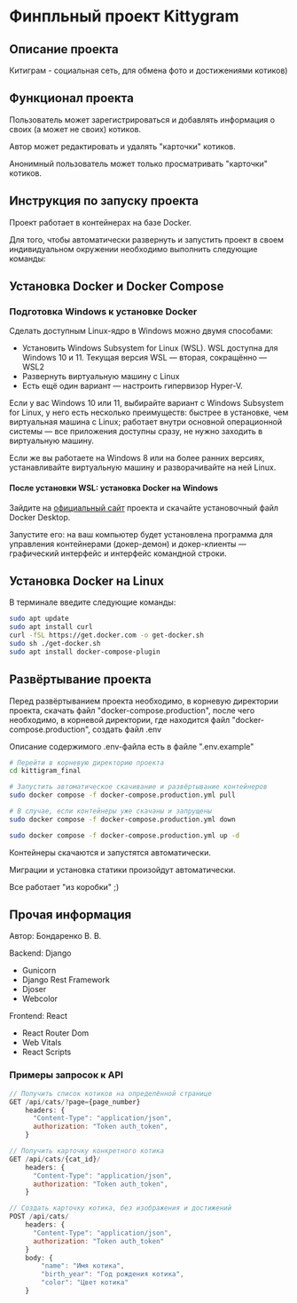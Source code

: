 #  Финпльный проект Kittygram

## Описание проекта

Китиграм - социальная сеть, для обмена фото и достижениями котиков)

## Функционал проекта

Пользователь может зарегистрироваться и добавлять информация о своих (а может не своих) котиков. 

Автор может редактировать и удалять "карточки" котиков.

Анонимный пользователь может только просматривать "карточки" котиков.

## Инструкция по запуску проекта

Проект работает в контейнерах на базе Docker.

Для того, чтобы автоматически развернуть и запустить проект в своем индивидуальном окружении необходимо выполнить следующие команды:

## Установка Docker и Docker Compose
### Подготовка Windows к установке Docker
Сделать доступным Linux-ядро в Windows можно двумя способами:
- Установить Windows Subsystem for Linux (WSL). WSL доступна для Windows 10 и 11. Текущая версия WSL — вторая, сокращённо — WSL2
- Развернуть виртуальную машину с Linux
- Есть ещё один вариант — настроить гипервизор Hyper-V.

Если у вас Windows 10 или 11, выбирайте вариант с Windows Subsystem for Linux, у него есть несколько преимуществ:
быстрее в установке, чем виртуальная машина с Linux;
работает внутри основной операционной системы — все приложения доступны сразу, не нужно заходить в виртуальную машину.

Если же вы работаете на Windows 8 или на более ранних версиях, устанавливайте виртуальную машину и разворачивайте на ней Linux.

#### После установки WSL: установка Docker на Windows
Зайдите на [официальный сайт](https://www.docker.com/products/docker-desktop/) проекта и скачайте установочный файл Docker Desktop.

Запустите его: на ваш компьютер будет установлена программа для управления контейнерами (докер-демон) и докер-клиенты — графический интерфейс и интерфейс командной строки.

## Установка Docker на Linux
В терминале введите следующие команды:
```Bash
sudo apt update
sudo apt install curl
curl -fSL https://get.docker.com -o get-docker.sh 
sudo sh ./get-docker.sh
sudo apt install docker-compose-plugin 
```
## Развёртывание проекта
Перед развёртыванием проекта необходимо, в корневую директории проекта, скачать файл "docker-compose.production",
после чего необходимо, в корневой директории, где находится файл "docker-compose.production", создать файл .env

Описание содержимого .env-файла есть в файле ".env.example"
```Bash
# Перейти в корневую директорию проекта
cd kittigram_final

# Запустить автоматическое скачивание и развёртывание контейнеров
sudo docker compose -f docker-compose.production.yml pull

# В случае, если контейнеры уже скачаны и запрущены
sudo docker compose -f docker-compose.production.yml down

sudo docker compose -f docker-compose.production.yml up -d
```

Контейнеры скачаются и запустятся автоматически.

Миграции и установка статики произойдут автоматически.

Все работает "из коробки" ;)

## Прочая информация
Автор: Бондаренко В. В.

Backend: Django
- Gunicorn
- Django Rest Framework
- Djoser
- Webcolor

Frontend: React
- React Router Dom
- Web Vitals
- React Scripts

### Примеры запросок к API

```javascript
// Получить список котиков на определённой странице
GET /api/cats/?page={page_number}
    headers: {
      "Content-Type": "application/json",
      authorization: "Token auth_token",
    }

// Получить карточку конкретного котика
GET /api/cats/{cat_id}/
    headers: {
      "Content-Type": "application/json",
      authorization: "Token auth_token",
    }

// Создать карточку котика, без изображения и достижений
POST /api/cats/
    headers: {
      "Content-Type": "application/json",
      authorization: "Token auth_token"
    }
    body: {
        "name": "Имя котика",
        "birth_year": "Год рождения котика",
        "color": "Цвет котика"
    }
```
